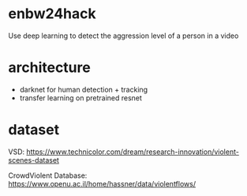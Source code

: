 # enbw24hack
Use deep learning to detect the aggression level of a person in a video

# architecture
- darknet for human detection + tracking
- transfer learning on pretrained resnet

# dataset

VSD: https://www.technicolor.com/dream/research-innovation/violent-scenes-dataset

CrowdViolent Database: https://www.openu.ac.il/home/hassner/data/violentflows/

